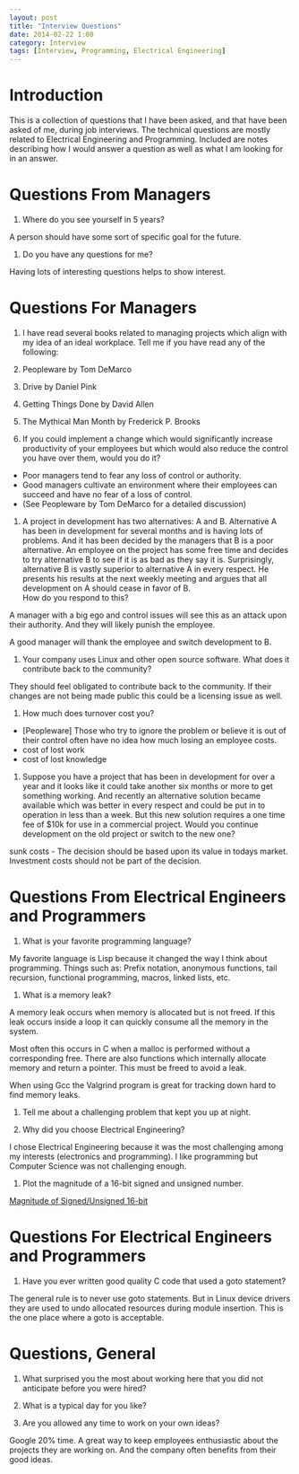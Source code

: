 ```yaml
---
layout: post
title: "Interview Questions"
date: 2014-02-22 1:00
category: Interview
tags: [Interview, Programming, Electrical Engineering]
---
```


# Introduction

This is a collection of questions that I have been asked,
and that have been asked of me, during job interviews.
The technical questions are mostly related to
Electrical Engineering and Programming.
Included are notes describing how I would answer a question as
well as what I am looking for in an answer.

# Questions From Managers

1. Where do you see yourself in 5 years?

  A person should have some sort of specific goal for the future.

1. Do you have any questions for me?

  Having lots of interesting questions helps to show interest.

# Questions For Managers

1. I have read several books related to managing projects which align
with my idea of an ideal workplace.  Tell me if you have read any of
the following:
  1. Peopleware by Tom DeMarco
  1. Drive by Daniel Pink
  1. Getting Things Done by David Allen
  1. The Mythical Man Month by Frederick P. Brooks

1. If you could implement a change which would significantly increase
productivity of your employees but which would also reduce the control
you have over them, would you do it?
  - Poor managers tend to fear any loss of control or authority.
  - Good managers cultivate an environment where their employees can
    succeed and have no fear of a loss of control.
  - (See Peopleware by Tom DeMarco for a detailed discussion)

1. A project in development has two alternatives: A and B.
Alternative A has been in development for several months and is having
lots of problems.  And it has been decided by the managers that
B is a poor alternative.
An employee on the project has some free time and decides to try alternative
B to see if it is as bad as they say it is.
Surprisingly, alternative B is vastly superior to alternative A
in every respect.
He presents his results at the next weekly meeting and argues that
all development on A should cease in favor of B.<br>
How do you respond to this?

  A manager with a big ego and control issues will see this as an attack upon
  their authority.  And they will likely punish the employee.

  A good manager will thank the employee and switch development to B.

1. Your company uses Linux and other open source software.
What does it contribute back to the community?

  They should feel obligated to contribute back to the community.
  If their changes are not being made public this could be a licensing
  issue as well.

1. How much does turnover cost you?
  - [Peopleware] Those who try to ignore the problem or believe it is out
	of their control often have no idea how much losing an employee costs.
  - cost of lost work
  - cost of lost knowledge

1. Suppose you have a project that has been in development for over
a year and it looks like it could take another six months or more
to get something working.
And recently an alternative solution became available which was better in
every respect and could be put in to operation in less than a week.
But this new solution requires a one time fee of $10k for use in a
commercial project.
Would you continue development on the old project or switch to the new one?

  sunk costs - The decision should be based upon its value in todays
  market.  Investment costs should not be part of the decision.

# Questions From Electrical Engineers and Programmers

1. What is your favorite programming language?

  My favorite language is Lisp because it changed the way I think
  about programming.
  Things such as: Prefix notation, anonymous functions, tail recursion,
  functional programming, macros, linked lists, etc.

1. What is a memory leak?

  A memory leak occurs when memory is allocated but is not freed.
  If this leak occurs inside a loop it can quickly consume all the
  memory in the system.

  Most often this occurs in C when a malloc is performed without a
  corresponding free.  There are also functions which internally
  allocate memory and return a pointer.  This must be freed to avoid
  a leak.

  When using Gcc the Valgrind program is great for tracking down
  hard to find memory leaks.

1. Tell me about a challenging problem that kept you up at night.

1. Why did you choose Electrical Engineering?

  I chose Electrical Engineering because it was the most challenging
  among my interests (electronics and programming).  I like programming
  but Computer Science was not challenging enough.

1. Plot the magnitude of a 16-bit signed and unsigned number.

[Magnitude of Signed/Unsigned 16-bit](/programming/2014/01/17/sign_magnitude.html)

# Questions For Electrical Engineers and Programmers

1. Have you ever written good quality C code that used a goto statement?

  The general rule is to never use goto statements.
  But in Linux device drivers they are used to undo allocated resources
  during module insertion.
  This is the one place where a goto is acceptable.

# Questions, General

1. What surprised you the most about working here that you did
not anticipate before you were hired?

1. What is a typical day for you like?

1. Are you allowed any time to work on your own ideas?

  Google 20% time.  A great way to keep employees enthusiastic
  about the projects they are working on.  And the company often
  benefits from their good ideas.

